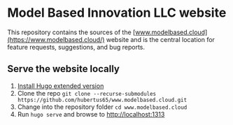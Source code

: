 # Model Based Innovation LLC website

This repository contains the sources of the [www.modelbased.cloud](https://www.modelbased.cloud/) website and is the central location for feature requests, suggestions, and bug reports.


## Serve the website locally

1. [Install Hugo extended version](https://gohugo.io/getting-started/installing/)
2. Clone the repo `git clone --recurse-submodules https://github.com/hubertus65/www.modelbased.cloud.git`
3. Change into the repository folder `cd www.modelbased.cloud`
4. Run `hugo serve` and browse to [http://localhost:1313](http://localhost:1313/)
